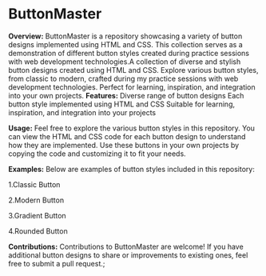 # ButtonMaster

**Overview:**
ButtonMaster is a repository showcasing a variety of button designs implemented using HTML and CSS. This collection serves as a demonstration of different button styles created during practice sessions with web development technologies.A collection of diverse and stylish button designs created using HTML and CSS. Explore various button styles, from classic to modern, crafted during my practice sessions with web development technologies. Perfect for learning, inspiration, and integration into your own projects.
**Features:**
Diverse range of button designs
Each button style implemented using HTML and CSS
Suitable for learning, inspiration, and integration into your projects

**Usage:**
Feel free to explore the various button styles in this repository. You can view the HTML and CSS code for each button design to understand how they are implemented. Use these buttons in your own projects by copying the code and customizing it to fit your needs.

**Examples:**
Below are examples of button styles included in this repository:

1.Classic Button

2.Modern Button

3.Gradient Button

4.Rounded Button

**Contributions:**
Contributions to ButtonMaster are welcome! If you have additional button designs to share or improvements to existing ones, feel free to submit a pull request.;

